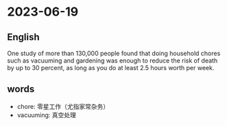 # 2023-06-19

## English
One study of more than 130,000 people
found that doing household chores such as
vacuuming and gardening was enough to
reduce the risk of death by up to 30
percent, as long as you do at least 2.5
hours worth per week.

## words
* chore: 零星工作（尤指家常杂务）
* vacuuming: 真空处理
